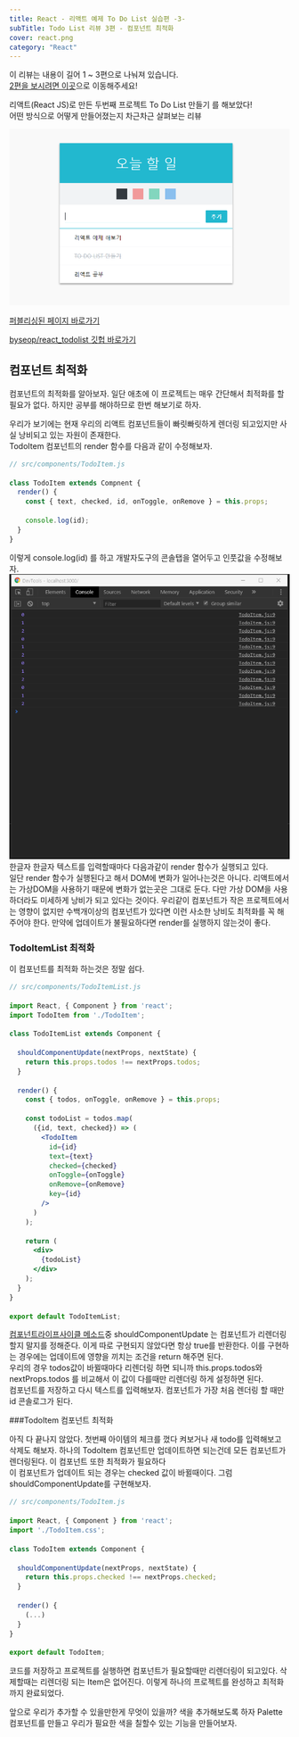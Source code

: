 ```yaml
---
title: React - 리액트 예제 To Do List 실습편 -3-
subTitle: Todo List 리뷰 3편 - 컴포넌트 최적화
cover: react.png
category: "React"
---
```


  

이 리뷰는 내용이 길어 1 ~ 3편으로 나눠져 있습니다.  
[2편을 보시려면 이곳](../react-immutablejs02/)으로 이동해주세요!
  
  


리액트(React JS)로 만든 두번째 프로젝트 To Do List 만들기 를 해보았다!  
어떤 방식으로 어떻게 만들어졌는지 차근차근 살펴보는 리뷰  
  
  


![todolist](./todolist.png)
  
[퍼블리싱된 페이지 바로가기](https://byseop.github.io/react_todolist/)  
  
[byseop/react_todolist 깃헙 바로가기](https://github.com/byseop/react_todolist)  
  
  

## 컴포넌트 최적화  
  

컴포넌트의 최적화를 알아보자. 일단 애초에 이 프로젝트는 매우 간단해서 최적화를 할 필요가 없다. 하지만 공부를 해야하므로 한번 해보기로 하자.  
  
우리가 보기에는 현재 우리의 리액트 컴포넌트들이 빠릿빠릿하게 렌더링 되고있지만 사실 낭비되고 있는 자원이 존재한다.  
TodoItem 컴포넌트의 render 함수를 다음과 같이 수정해보자.  
```jsx
// src/components/TodoItem.js

class TodoItem extends Compnent {
  render() {
    const { text, checked, id, onToggle, onRemove } = this.props;

    console.log(id);
  }
}
```
이렇게 console.log(id) 를 하고 개발자도구의 콘솔탭을 열어두고 인풋값을 수정해보자.  
![todolist05](./todolist05.png)
한글자 한글자 텍스트를 입력할때마다 다음과같이 render 함수가 실행되고 있다.  
일단 render 함수가 실행된다고 해서 DOM에 변화가 일어나는것은 아니다. 리액트에서는 가상DOM을 사용하기 때문에 변화가 없는곳은 그대로 둔다. 다만 가상 DOM을 사용하더라도 미세하게 낭비가 되고 있다는 것이다. 우리같이 컴포넌트가 작은 프로젝트에서는 영향이 없지만 수백개이상의 컴포넌트가 있다면 이런 사소한 낭비도 최적화를 꼭 해주어야 한다. 만약에 업데이트가 불필요하다면 render를 실행하지 않는것이 좋다.  
  
### TodoItemList 최적화  
  
이 컴포넌트를 최적화 하는것은 정말 쉽다.  
  
```jsx
// src/components/TodoItemList.js

import React, { Component } from 'react';
import TodoItem from './TodoItem';

class TodoItemList extends Component {

  shouldComponentUpdate(nextProps, nextState) {
    return this.props.todos !== nextProps.todos;
  }

  render() {
    const { todos, onToggle, onRemove } = this.props;

    const todoList = todos.map(
      ({id, text, checked}) => (
        <TodoItem
          id={id}
          text={text}
          checked={checked}
          onToggle={onToggle}
          onRemove={onRemove}
          key={id}
        />
      )
    );

    return (
      <div>
        {todoList}    
      </div>
    );
  }
}

export default TodoItemList;
```
[컴포넌트라이프사이클 메소드](https://reactjs.org/docs/state-and-lifecycle.html#adding-lifecycle-methods-to-a-class)중 shouldComponentUpdate 는 컴포넌트가 리렌더링 할지 말지를 정해준다. 이게 따로 구현되지 않았다면 항상 true를 반환한다. 이를 구현하는 경우에는 업데이트에 영향을 끼치는 조건을 return 해주면 된다.  
우리의 경우 todos값이 바뀔때마다 리렌더링 하면 되니까 this.props.todos와 nextProps.todos 를 비교해서 이 값이 다를때만 리렌더링 하게 설정하면 된다.  
컴포넌트를 저장하고 다시 텍스트를 입력해보자. 컴포넌트가 가장 처음 렌더링 할 때만 id 콘솔로그가 된다.  
  
###TodoItem 컴포넌트 최적화  
  
아직 다 끝나지 않았다. 첫번째 아이템의 체크를 껐다 켜보거나 새 todo를 입력해보고 삭제도 해보자. 하나의 TodoItem 컴포넌트만 업데이트하면 되는건데 모든 컴포넌트가 렌더링된다. 이 컴포넌트 또한 최적화가 필요하다  
이 컴포넌트가 업데이트 되는 경우는 checked 값이 바뀔때이다. 그럼 shouldComponentUpdate를 구현해보자.  
```jsx
// src/components/TodoItem.js

import React, { Component } from 'react';
import './TodoItem.css';

class TodoItem extends Component {

  shouldComponentUpdate(nextProps, nextState) {
    return this.props.checked !== nextProps.checked;
  }

  render() {
    (...)
  }
}

export default TodoItem;
```
코드를 저장하고 프로젝트를 실행하면 컴포넌트가 필요할때만 리렌더링이 되고있다. 삭제할때는 리렌더링 되는 Item은 없어진다. 이렇게 하나의 프로젝트를 완성하고 최적화까지 완료되었다.  
  
앞으로 우리가 추가할 수 있을만한게 무엇이 있을까? 색을 추가해보도록 하자 Palette 컴포넌트를 만들고 우리가 필요한 색을 칠할수 있는 기능을 만들어보자.